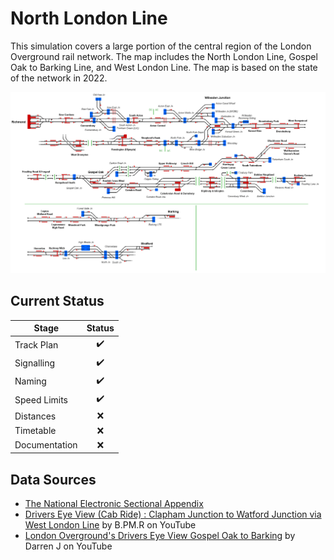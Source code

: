 # North London Line 
This simulation covers a large portion of the central region of the London Overground rail network. The map includes the North London Line, Gospel Oak to Barking Line, and West London Line. The map is based on the state of the network in 2022.

![Image of Current State of Map](Images/North_London_Line.bmp)

## Current Status

| Stage         | Status        |
| ------------- |:-------------:|
| Track Plan     | :heavy_check_mark: |
| Signalling      | :heavy_check_mark:      |
| Naming | :heavy_check_mark:      |
| Speed Limits | :heavy_check_mark: |
| Distances | :x: |
| Timetable | :x: |
| Documentation | :x: |


## Data Sources

- [The National Electronic Sectional Appendix](https://www.networkrail.co.uk/industry-and-commercial/information-for-operators/national-electronic-sectional-appendix/)
- [Drivers Eye View (Cab Ride) : Clapham Junction to Watford Junction via West London Line](https://www.youtube.com/watch?v=zBsUwI8IOC4) by B.PM.R on YouTube
- [London Overground's Drivers Eye View Gospel Oak to Barking](https://www.youtube.com/watch?v=k-_EE4ywQzg) by Darren J on YouTube

